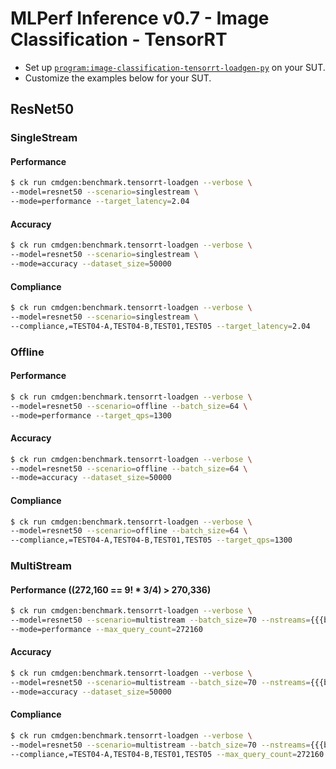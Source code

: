 # MLPerf Inference v0.7 - Image Classification - TensorRT

- Set up [`program:image-classification-tensorrt-loadgen-py`](https://github.com/ctuning/ck-mlperf/blob/master/program/image-classification-tensorrt-loadgen-py/README.md) on your SUT.
- Customize the examples below for your SUT.

<a name="resnet50"></a>
## ResNet50

<a name="singlestream"></a>
### SingleStream

#### Performance

```bash
$ ck run cmdgen:benchmark.tensorrt-loadgen --verbose \
--model=resnet50 --scenario=singlestream \
--mode=performance --target_latency=2.04
```

#### Accuracy

```bash
$ ck run cmdgen:benchmark.tensorrt-loadgen --verbose \
--model=resnet50 --scenario=singlestream \
--mode=accuracy --dataset_size=50000
```

#### Compliance

```bash
$ ck run cmdgen:benchmark.tensorrt-loadgen --verbose \
--model=resnet50 --scenario=singlestream \
--compliance,=TEST04-A,TEST04-B,TEST01,TEST05 --target_latency=2.04
```


<a name="offline"></a>
### Offline

#### Performance

```bash
$ ck run cmdgen:benchmark.tensorrt-loadgen --verbose \
--model=resnet50 --scenario=offline --batch_size=64 \
--mode=performance --target_qps=1300
```

#### Accuracy

```bash
$ ck run cmdgen:benchmark.tensorrt-loadgen --verbose \
--model=resnet50 --scenario=offline --batch_size=64 \
--mode=accuracy --dataset_size=50000
```

#### Compliance

```bash
$ ck run cmdgen:benchmark.tensorrt-loadgen --verbose \
--model=resnet50 --scenario=offline --batch_size=64 \
--compliance,=TEST04-A,TEST04-B,TEST01,TEST05 --target_qps=1300
```


<a name="multistream"></a>
### MultiStream

#### Performance ((272,160 == 9! * 3/4) > 270,336)

```bash
$ ck run cmdgen:benchmark.tensorrt-loadgen --verbose \
--model=resnet50 --scenario=multistream --batch_size=70 --nstreams={{{batch_size}}} \
--mode=performance --max_query_count=272160
```

#### Accuracy

```bash
$ ck run cmdgen:benchmark.tensorrt-loadgen --verbose \
--model=resnet50 --scenario=multistream --batch_size=70 --nstreams={{{batch_size}}} \
--mode=accuracy --dataset_size=50000
```

#### Compliance

```bash
$ ck run cmdgen:benchmark.tensorrt-loadgen --verbose \
--model=resnet50 --scenario=multistream --batch_size=70 --nstreams={{{batch_size}}} \
--compliance,=TEST04-A,TEST04-B,TEST01,TEST05 --max_query_count=272160
```
